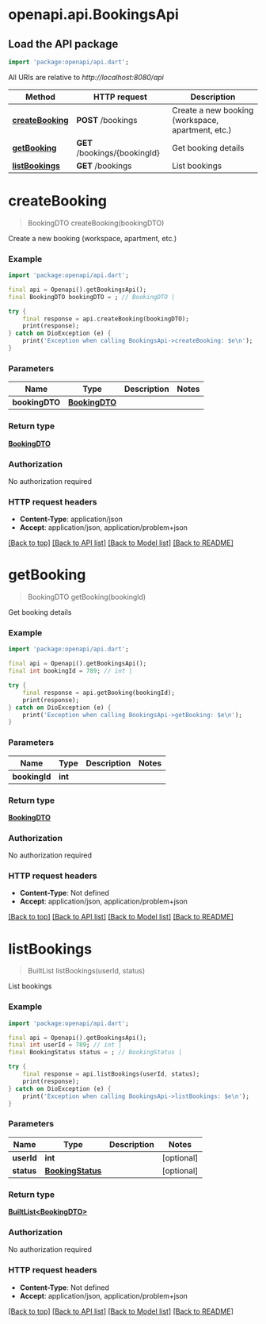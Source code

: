 # openapi.api.BookingsApi

## Load the API package
```dart
import 'package:openapi/api.dart';
```

All URIs are relative to *http://localhost:8080/api*

Method | HTTP request | Description
------------- | ------------- | -------------
[**createBooking**](BookingsApi.md#createbooking) | **POST** /bookings | Create a new booking (workspace, apartment, etc.)
[**getBooking**](BookingsApi.md#getbooking) | **GET** /bookings/{bookingId} | Get booking details
[**listBookings**](BookingsApi.md#listbookings) | **GET** /bookings | List bookings


# **createBooking**
> BookingDTO createBooking(bookingDTO)

Create a new booking (workspace, apartment, etc.)

### Example
```dart
import 'package:openapi/api.dart';

final api = Openapi().getBookingsApi();
final BookingDTO bookingDTO = ; // BookingDTO | 

try {
    final response = api.createBooking(bookingDTO);
    print(response);
} catch on DioException (e) {
    print('Exception when calling BookingsApi->createBooking: $e\n');
}
```

### Parameters

Name | Type | Description  | Notes
------------- | ------------- | ------------- | -------------
 **bookingDTO** | [**BookingDTO**](BookingDTO.md)|  | 

### Return type

[**BookingDTO**](BookingDTO.md)

### Authorization

No authorization required

### HTTP request headers

 - **Content-Type**: application/json
 - **Accept**: application/json, application/problem+json

[[Back to top]](#) [[Back to API list]](../README.md#documentation-for-api-endpoints) [[Back to Model list]](../README.md#documentation-for-models) [[Back to README]](../README.md)

# **getBooking**
> BookingDTO getBooking(bookingId)

Get booking details

### Example
```dart
import 'package:openapi/api.dart';

final api = Openapi().getBookingsApi();
final int bookingId = 789; // int | 

try {
    final response = api.getBooking(bookingId);
    print(response);
} catch on DioException (e) {
    print('Exception when calling BookingsApi->getBooking: $e\n');
}
```

### Parameters

Name | Type | Description  | Notes
------------- | ------------- | ------------- | -------------
 **bookingId** | **int**|  | 

### Return type

[**BookingDTO**](BookingDTO.md)

### Authorization

No authorization required

### HTTP request headers

 - **Content-Type**: Not defined
 - **Accept**: application/json, application/problem+json

[[Back to top]](#) [[Back to API list]](../README.md#documentation-for-api-endpoints) [[Back to Model list]](../README.md#documentation-for-models) [[Back to README]](../README.md)

# **listBookings**
> BuiltList<BookingDTO> listBookings(userId, status)

List bookings

### Example
```dart
import 'package:openapi/api.dart';

final api = Openapi().getBookingsApi();
final int userId = 789; // int | 
final BookingStatus status = ; // BookingStatus | 

try {
    final response = api.listBookings(userId, status);
    print(response);
} catch on DioException (e) {
    print('Exception when calling BookingsApi->listBookings: $e\n');
}
```

### Parameters

Name | Type | Description  | Notes
------------- | ------------- | ------------- | -------------
 **userId** | **int**|  | [optional] 
 **status** | [**BookingStatus**](.md)|  | [optional] 

### Return type

[**BuiltList&lt;BookingDTO&gt;**](BookingDTO.md)

### Authorization

No authorization required

### HTTP request headers

 - **Content-Type**: Not defined
 - **Accept**: application/json, application/problem+json

[[Back to top]](#) [[Back to API list]](../README.md#documentation-for-api-endpoints) [[Back to Model list]](../README.md#documentation-for-models) [[Back to README]](../README.md)

